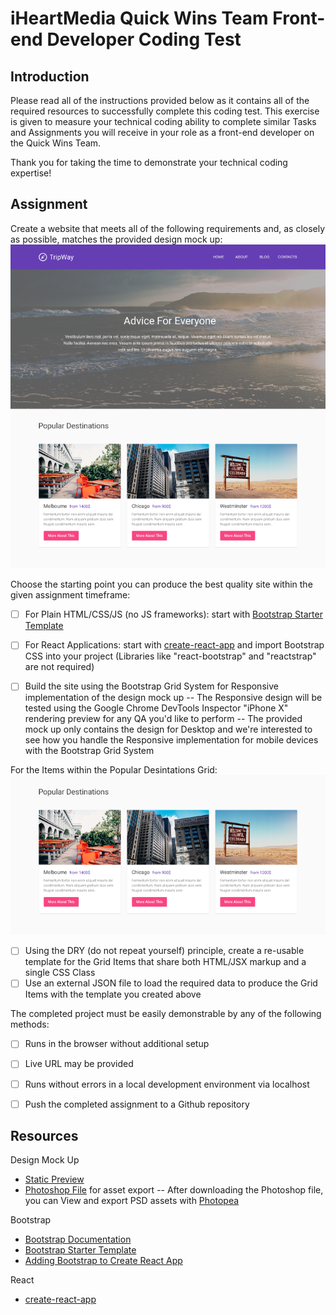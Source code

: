 # iHeartMedia Quick Wins Team Front-end Developer Coding Test

## Introduction
Please read all of the instructions provided below as it contains all of the required resources to successfully complete this coding test. This exercise is given to measure your technical coding ability to complete similar Tasks and Assignments you will receive in your role as a front-end developer on the Quick Wins Team.

Thank you for taking the time to demonstrate your technical coding expertise!


## Assignment
Create a website that meets all of the following requirements and, as closely as possible, matches the provided design mock up:
![front-end-test-mockup](./home-page.png)

Choose the starting point you can produce the best quality site within the given assignment timeframe:
- [ ] For Plain HTML/CSS/JS (no JS frameworks): start with [Bootstrap Starter Template](https://getbootstrap.com/docs/4.0/examples/starter-template/)
- [ ] For React Applications: start with [create-react-app](https://github.com/facebook/create-react-app) and import Bootstrap CSS into your project (Libraries like "react-bootstrap" and "reactstrap" are not required)

- [ ] Build the site using the Bootstrap Grid System for Responsive implementation of the design mock up
-- The Responsive design will be tested using the Google Chrome DevTools Inspector "iPhone X" rendering preview for any QA you'd like to perform
-- The provided mock up only contains the design for Desktop and we're interested to see how you handle the Responsive implementation for mobile devices with the Bootstrap Grid System

For the Items within the Popular Desintations Grid:
![popular-destinations-grid](./popular-destinations-grid.png)
- [ ] Using the DRY (do not repeat yourself) principle, create a re-usable template for the Grid Items that share both HTML/JSX markup and a single CSS Class
- [ ] Use an external JSON file to load the required data to produce the Grid Items with the template you created above

The completed project must be easily demonstrable by any of the following methods:
- [ ] Runs in the browser without additional setup
- [ ] Live URL may be provided
- [ ] Runs without errors in a local development environment via localhost

- [ ] Push the completed assignment to a Github repository


## Resources
Design Mock Up
- [Static Preview](./home-page.png)
- [Photoshop File](./home-page.png) for asset export
-- After downloading the Photoshop file, you can View and export PSD assets with [Photopea](https://www.photopea.com/)

Bootstrap
- [Bootstrap Documentation](https://getbootstrap.com/docs/4.0/getting-started/introduction/)
- [Bootstrap Starter Template](https://getbootstrap.com/docs/4.0/examples/starter-template/)
- [Adding Bootstrap to Create React App](https://create-react-app.dev/docs/adding-bootstrap/)

React
- [create-react-app](https://github.com/facebook/create-react-app)
